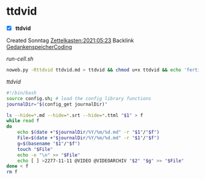 # ttdvid

- [X] **ttdvid**

Created Sonntag [Zettelkasten:2021:05:23]()
Backlink [GedankenspeicherCoding](../GedankenspeicherCoding.md)

*run-cell.sh*
```bash
noweb.py -Rttdvid ttdvid.md > ttdvid && chmod u+x ttdvid && echo 'fertig'
```

*ttdvid*
```bash
#!/bin/bash
source config.sh; # load the config library functions
journalDir="$(config_get journalDir)"

ls --hide=*.md --hide=*.srt --hide=*.ttml "$1" > f
while read f
do
	echo $(date +"$journalDir/%Y/%m/%d.md" -r "$1"/"$f")
	File=$(date +"$journalDir/%Y/%m/%d.md" -r "$1"/"$f")
	g=$(basename "$1"/"$f")
	touch "$File"
	echo -e "\n" >> "$File"
	echo [ ] >2277-11-11 @VIDEO @VIDEOARCHIV "$2" "$g" >> "$File"
done < f
rm f
```
